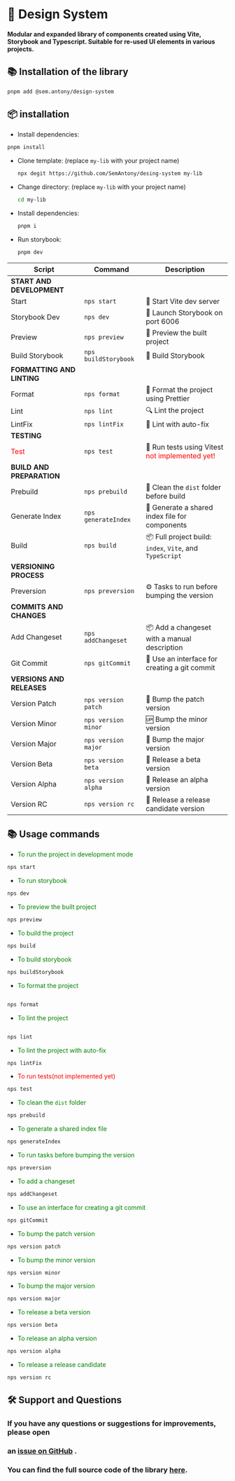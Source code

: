 # 🧱 Design System

#### Modular and expanded library of components created using Vite, Storybook and Typescript. Suitable for re-used UI elements in various projects.

## 📚 Installation of the library

```bash
pnpm add @sem.antony/design-system
```

## 📦 installation

- Install dependencies:

```bash
pnpm install
```

- Clone template: (replace `my-lib` with your project name)

  ```bash
  npx degit https://github.com/SemAntony/desing-system my-lib
  ```

- Change directory: (replace `my-lib` with your project name)

  ```bash
  cd my-lib
  ```

- Install dependencies:

  ```bash
  pnpm i
  ```

- Run storybook:
  ```bash
  pnpm dev
  ```

| Script                                | Command              | Description                                                                     |
|---------------------------------------|----------------------|---------------------------------------------------------------------------------|
| **START AND DEVELOPMENT**             |                      |                                                                                 |
| Start                                 | `nps start`          | 🚀 Start Vite dev server                                                        |
| Storybook Dev                         | `nps dev`            | 📘 Launch Storybook on port 6006                                                |
| Preview                               | `nps preview`        | 👀 Preview the built project                                                    |
| Build Storybook                       | `nps buildStorybook` | 📘 Build Storybook                                                              |
| **FORMATTING AND LINTING**            |                      |                                                                                 |
| Format                                | `nps format`         | 🎨 Format the project using Prettier                                            |
| Lint                                  | `nps lint`           | 🔍 Lint the project                                                             |
| LintFix                               | `nps lintFix`        | 🧹 Lint with auto-fix                                                           |
| **TESTING**                           |                      |                                                                                 |
| <span style="color: red;">Test</span> | `nps test`           | 🧪 Run tests using Vitest <span style="color: red;">not implemented yet!</span> |
| **BUILD AND PREPARATION**             |                      |                                                                                 |
| Prebuild                              | `nps prebuild`       | 🧨 Clean the `dist` folder before build                                         |
| Generate Index                        | `nps generateIndex`  | 📄 Generate a shared index file for components                                  |
| Build                                 | `nps build`          | 📦 Full project build: `index`, `Vite`, and `TypeScript`                        |
| **VERSIONING PROCESS**                |                      |                                                                                 |
| Preversion                            | `nps preversion`     | ⚙️ Tasks to run before bumping the version                                      |
| **COMMITS AND CHANGES**               |                      |                                                                                 |
| Add Changeset                         | `nps addChangeset`   | 📦 Add a changeset with a manual description                                    |
| Git Commit                            | `nps gitCommit`      | 📮 Use an interface for creating a git commit                                   |
| **VERSIONS AND RELEASES**             |                      |                                                                                 |
| Version Patch                         | `nps version patch`  | 🔖 Bump the patch version                                                       |
| Version Minor                         | `nps version minor`  | 🆙 Bump the minor version                                                       |
| Version Major                         | `nps version major`  | 🚀 Bump the major version                                                       |
| Version Beta                          | `nps version beta`   | 🧪 Release a beta version                                                       |
| Version Alpha                         | `nps version alpha`  | 🧬 Release an alpha version                                                     |
| Version RC                            | ```nps version rc``` | 🧪 Release a release candidate version                                          |

## 📚 Usage commands

* <span style="color: green;">To run the project in development mode</span>

```bash
nps start
```

* <span style="color: green;">To run storybook</span>

```bash
nps dev
```

* <span style="color: green;">To preview the built project</span>

```bash
nps preview 
```

- <span style="color: green;">To build the project</span>

```bash
nps build
```

- <span style="color: green;">To build storybook</span>

```bash
nps buildStorybook
```

- <span style="color: green;">To format the project</span>

```bash

nps format
```

- <span style="color: green;">To lint the project</span>

```bash

nps lint
```

- <span style="color: green;">To lint the project with auto-fix</span>

```bash
nps lintFix
```

- <span style="color: red;">To run tests(not implemented yet)</span>

```bash
nps test
```

- <span style="color: green;">To clean the `dist` folder</span>

```bash
nps prebuild
```

- <span style="color: green;">To generate a shared index file</span>

```bash
nps generateIndex
```

- <span style="color: green;">To run tasks before bumping the version</span>

```bash
nps preversion
```

- <span style="color: green;">To add a changeset</span>

```bash
nps addChangeset
```

- <span style="color: green;">To use an interface for creating a git commit</span>

```bash
nps gitCommit
```

- <span style="color: green;">To bump the patch version</span>

```bash
nps version patch
```

- <span style="color: green;">To bump the minor version</span>

```bash
nps version minor
```

- <span style="color: green;">To bump the major version</span>

```bash
nps version major
```

- <span style="color: green;">To release a beta version</span>

```bash
nps version beta
```

- <span style="color: green;">To release an alpha version</span>

```bash
nps version alpha
```

- <span style="color: green;">To release a release candidate</span>

```bash
nps version rc
```

## 🛠 Support and Questions

### If you have any questions or suggestions for improvements, please open

### an [issue on GitHub](https://github.com/SemAntony/design-system/issues) .

### You can find the full source code of the library [here](https://github.com/SemAntony/design-system).

